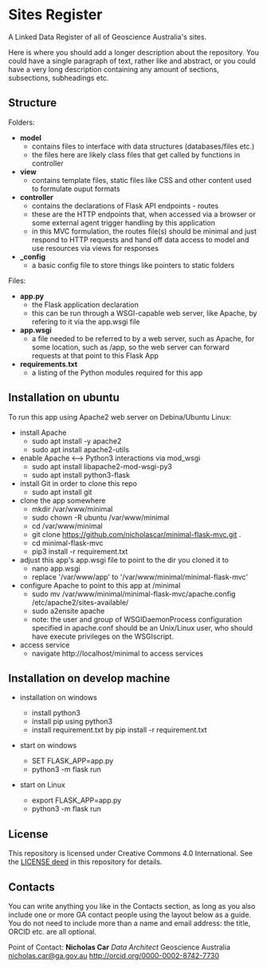 # Sites Register
A Linked Data Register of all of Geoscience Australia's sites.

Here is where you should add a longer description about the repository. You could have a single paragraph of text, rather like and abstract, or you could have a very long description containing any amount of sections, subsections, subheadings etc.

## Structure
Folders:  
* **model**
    * contains files to interface with data structures (databases/files etc.)
    * the files here are likely class files that get called by functions in controller
* **view**
    * contains template files, static files like CSS and other content used to formulate ouput formats
* **controller**
    * contains the declarations of Flask API endpoints - routes
    * these are the HTTP endpoints that, when accessed via a browser or some external agent trigger handling by this application
    * in this MVC formulation, the routes file(s) should be minimal and just respond to HTTP requests and hand off data access to model and use resources via views for responses
* **_config**
    * a basic config file to store things like pointers to static folders

Files:  
* **app.py**
    * the Flask application declaration
    * this can be run through a WSGI-capable web server, like Apache, by refering to it via the app.wsgi file
* **app.wsgi**
    * a file needed to be referred to by a web server, such as Apache, for some location, such as /app, so the web server can forward requests at that point to this Flask App
* **requirements.txt**
    * a listing of the Python modules required for this app

## Installation on ubuntu
To run this app using Apache2 web server on Debina/Ubuntu Linux:
* install Apache
	* sudo apt install -y apache2
	* sudo apt install apache2-utils
* enable Apache <--> Python3 interactions via mod_wsgi
	* sudo apt install libapache2-mod-wsgi-py3
	* sudo apt install python3-flask
* install Git in order to clone this repo
	* sudo apt install git
* clone the app somewhere
	* mkdir /var/www/minimal
	* sudo chown -R ubuntu /var/www/minimal
	* cd /var/www/minimal
	* git clone https://github.com/nicholascar/minimal-flask-mvc.git .
	* cd minimal-flask-mvc
	* pip3 install -r requirement.txt
* adjust this app's app.wsgi file to point to the dir you cloned it to
	* nano app.wsgi
	* replace '/var/www/app' to '/var/www/minimal/minimal-flask-mvc'
* configure Apache to point to this app at /minimal
	* sudo mv /var/www/minimal/minimal-flask-mvc/apache.config /etc/apache2/sites-available/
	* sudo a2ensite apache
	* note: the user and group of WSGIDaemonProcess configuration specified in apache.conf should be an Unix/Linux user, who should have execute privileges on the WSGIscript.
* access service
    * navigate http://localhost/minimal to access services
## Installation on develop machine
* installation on windows
    * install python3
    * install pip using python3
    * install requirement.txt by pip install -r requirement.txt

* start on windows
    * SET  FLASK_APP=app.py
    * python3 -m flask run
* start on Linux
    * export FLASK_APP=app.py
    * python3 -m flask run




## License
This repository is licensed under Creative Commons 4.0 International. See the [LICENSE deed](LICENSE) in this repository for details.


## Contacts
You can write anything you like in the Contacts section, as long as you also include one or more GA contact people using the layout below as a guide. You do not need to include more than a name and email address: the title, ORCID etc. are all optional.

Point of Contact:
**Nicholas Car**
*Data Architect*
Geoscience Australia
<nicholas.car@ga.gov.au>
<http://orcid.org/0000-0002-8742-7730>
